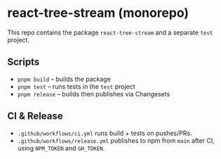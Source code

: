 # react-tree-stream (monorepo)

This repo contains the package `react-tree-stream` and a separate `test` project.

## Scripts
- `pnpm build` – builds the package
- `pnpm test` – runs tests in the `test` project
- `pnpm release` – builds then publishes via Changesets

## CI & Release
- `.github/workflows/ci.yml` runs build + tests on pushes/PRs.
- `.github/workflows/release.yml` publishes to npm from `main` after CI, using `NPM_TOKEN` and `GH_TOKEN`.